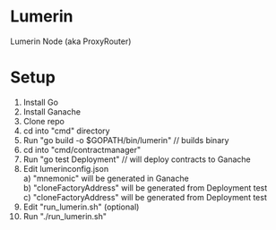 # Lumerin

Lumerin Node (aka ProxyRouter)

# Setup
1. Install Go
2. Install Ganache
3. Clone repo
4. cd into "cmd" directory
5. Run "go build -o $GOPATH/bin/lumerin" // builds binary
6. cd into "cmd/contractmanager"
7. Run "go test Deployment" // will deploy contracts to Ganache
8. Edit lumerinconfig.json<br/>
    a) "mnemonic" will be generated in Ganache<br/>
    b) "cloneFactoryAddress" will be generated from Deployment test<br/>
    c) "cloneFactoryAddress" will be generated from Deployment test<br/>
9. Edit "run_lumerin.sh" (optional)
10. Run "./run_lumerin.sh"
